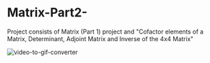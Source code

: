 # Matrix-Part2-
Project consists of Matrix (Part 1) project and "Cofactor elements of a Matrix, Determinant, Adjoint Matrix and Inverse of the 4x4 Matrix"

![video-to-gif-converter](https://user-images.githubusercontent.com/65425355/158878390-d890e88d-c497-4f9b-8465-a21d1b4fcaba.gif)
